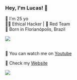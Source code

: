 ### Hey, I'm Lucas! 👋


:small_blue_diamond: I'm 25 yo <br>
👨‍💻 Ethical Hacker | 🔴 Red Team  <br>
:small_orange_diamond: Born in Florianópolis, Brazil <br>

<a href="https://github.com/carvalhxlucas/carvalhxlucas">
  <img align="center" src="https://github-readme-stats.vercel.app/api?username=carvalhxlucas&hide=contribs,prs"/>
</a>
<br>


 <br> 🎥 You can watch me on [Youtube](https://www.youtube.com/@carvalhxlucas) <br>


🚀 Check my [Website](https://carvalhxlucas.tech) <br>

[<img src="https://img.shields.io/badge/linkedin-%230077B5.svg?&style=for-the-badge&logo=linkedin&logoColor=white" />](https://www.linkedin.com/in/carvalhxlucas/)
